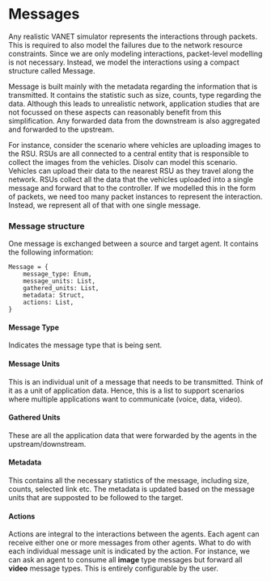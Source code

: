 # Messages

Any realistic VANET simulator represents the interactions through packets.
This is required to also model the failures due to the network resource constraints.
Since we are only modeling interactions, packet-level modelling is not necessary.
Instead, we model the interactions using a compact structure called Message.

Message is built mainly with the metadata regarding the information that is transmitted.
It contains the statistic such as size, counts, type regarding the data.
Although this leads to unrealistic network, application studies that are not focussed on these aspects can reasonably benefit from this simplification.
Any forwarded data from the downstream is also aggregated and forwarded to the upstream.

For instance, consider the scenario where vehicles are uploading images to the RSU.
RSUs are all connected to a central entity that is responsible to collect the images from the vehicles.
Disolv can model this scenario.
Vehicles can upload their data to the nearest RSU as they travel along the network.
RSUs collect all the data that the vehicles uploaded into a single message and forward that to the controller.
If we modelled this in the form of packets, we need too many packet instances to represent the interaction.
Instead, we represent all of that with one single message.

### Message structure
One message is exchanged between a source and target agent.
It contains the following information:

```
Message = {
    message_type: Enum,
    message_units: List,
    gathered_units: List,
    metadata: Struct,
    actions: List,
}
```

#### Message Type
Indicates the message type that is being sent.


#### Message Units
This is an individual unit of a message that needs to be transmitted.
Think of it as a unit of application data.
Hence, this is a list to support scenarios where multiple applications want to communicate (voice, data, video).

#### Gathered Units
These are all the application data that were forwarded by the agents in the upstream/downstream.

#### Metadata
This contains all the necessary statistics of the message, including size, counts, selected link etc.
The metadata is updated based on the message units that are supposted to be followed to the target.

#### Actions
Actions are integral to the interactions between the agents.
Each agent can receive either one or more messages from other agents.
What to do with each individual message unit is indicated by the action.
For instance, we can ask an agent to consume all **image** type messages but forward all **video** message types.
This is entirely configurable by the user.

